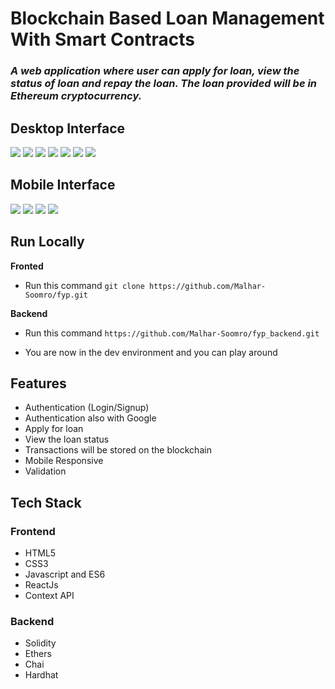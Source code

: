 # Blockchain Based Loan Management With Smart Contracts

### _A web application where user can apply for loan, view the status of loan and repay the loan. The loan provided will be in Ethereum cryptocurrency._


## Desktop Interface

<img src='./project images/desktop home1.png' />
<img src='./project images/desktop home2.png' />
<img src='./project images/login form.png' />
<img src='./project images/loan form.png' />
<img src='./project images/connect wallet.png' />
<img src='./project images/all transactions.png' />
<img src='./project images/firebase.png' />

## Mobile Interface

<img src='./project images/mobile 0.png' />
<img src='./project images/mobile 1.png' />
<img src='./project images/mobile 2.png' />
<img src='./project images/mobile 3.png' />

## Run Locally

**Fronted**

- Run this command `git clone https://github.com/Malhar-Soomro/fyp.git`

**Backend**

- Run this command `https://github.com/Malhar-Soomro/fyp_backend.git`

- You are now in the dev environment and you can play around

## Features

- Authentication (Login/Signup)
- Authentication also with Google
- Apply for loan
- View the loan status
- Transactions will be stored on the blockchain
- Mobile Responsive
- Validation

## Tech Stack
### Frontend

- HTML5
- CSS3
- Javascript and ES6
- ReactJs
- Context API

### Backend

- Solidity
- Ethers
- Chai
- Hardhat
